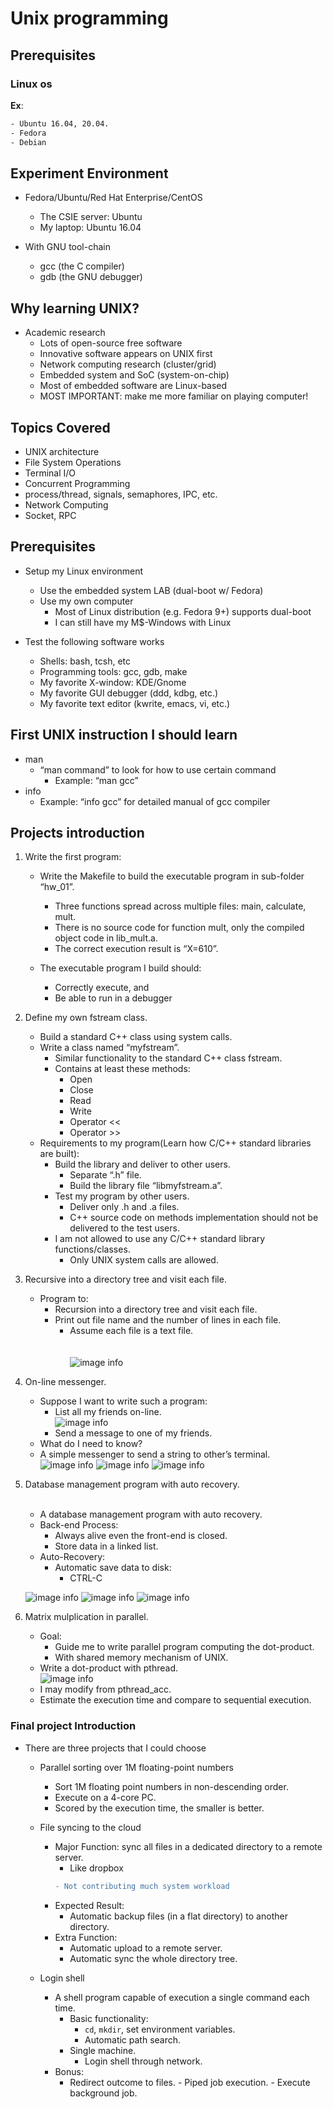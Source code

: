 <!---
<link href="style.css" rel="stylesheet"></link>
-->
# Unix programming

## Prerequisites

### Linux os
**Ex**:
```sh
- Ubuntu 16.04, 20.04.
- Fedora
- Debian
```

## Experiment Environment

- Fedora/Ubuntu/Red Hat Enterprise/CentOS
	- The CSIE server: Ubuntu
	- My laptop: Ubuntu 16.04
	
- With GNU tool-chain
	- gcc (the C compiler)
	- gdb (the GNU debugger)


## Why learning UNIX?

- Academic research
	- Lots of open-source free software
	- Innovative software appears on UNIX first
	- Network computing research (cluster/grid)
	- Embedded system and SoC (system-on-chip)
	- Most of embedded software are Linux-based
	- MOST IMPORTANT: make me more familiar on playing computer!



## Topics Covered

- UNIX architecture
- File System Operations
- Terminal I/O
- Concurrent Programming
- process/thread, signals, semaphores, IPC, etc.
- Network Computing
- Socket, RPC

## Prerequisites 

- Setup my Linux environment 
	- Use the embedded system LAB (dual-boot w/ Fedora)
	- Use my own computer
		- Most of Linux distribution (e.g. Fedora 9+) supports dual-boot
		- I can still have my M$-Windows with Linux

- Test the following software works
	- Shells: bash, tcsh, etc
	- Programming tools: gcc, gdb, make
	- My favorite X-window: KDE/Gnome
	- My favorite GUI debugger (ddd, kdbg, etc.)
	- My favorite text editor (kwrite, emacs, vi, etc.)

## First UNIX instruction I should learn

- man
	- “man command” to look for how to use certain command
		- Example: “man gcc”
- info
	- Example: “info gcc” for detailed manual of gcc compiler

## Projects introduction

1. Write the first program:
	- Write the Makefile to build the executable program in sub-folder “hw_01”.
		- Three functions spread across multiple files: main, calculate, mult.
		- There is no source code for function mult, only the compiled object code in lib_mult.a.
		- The correct execution result is “X=610”.
		
	- The executable program I build should:
		- Correctly execute, and
		- Be able to run in a debugger
	
2. Define my own fstream class.
	- Build a standard C++ class using system calls.
	- Write a class named “myfstream”.
		- Similar functionality to the standard C++ class fstream.
		- Contains at least these methods:	
			- Open
			- Close
			- Read
			- Write
			- Operator <<
			- Operator >>
	- Requirements to my program(Learn how C/C++ standard libraries are built):
		- Build the library and deliver to other users.
			- Separate “.h” file.
			- Build the library file “libmyfstream.a”.
		- Test my program by other users.
			- Deliver only .h and .a files.
			- C++ source code on methods implementation should not be delivered to the test users.
		- I am not allowed to use any C/C++ standard library functions/classes.
			- Only UNIX system calls are allowed.

3. Recursive into a directory tree and visit each file.
	- Program to:
		- Recursion into a directory tree and visit each file.
		- Print out file name and the number of lines in each file.  
			- Assume each file is a text file.<br /><br /><br />
	![image info](photos/directory_tree.PNG)
				
4. On-line messenger.
	- Suppose I want to write such a program:  
		- List all my friends on-line.  
	![image info](photos/friends_online.PNG)
		- Send a message to one of my friends.
	- What do I need to know?
	- A simple messenger to send a string to other’s terminal.  
	![image info](photos/Helen.PNG)	![image info](photos/arrow.PNG)	![image info](photos/Mary.PNG)
	
5. Database management program with auto recovery.<br /><br />
	- A database management program with auto recovery.
	- Back-end Process:
		- Always alive even the front-end is closed.
		- Store data in a linked list.
	- Auto-Recovery:
		- Automatic save data to disk:
			- CTRL-C


	![image info](photos/front-end_process.PNG) ![image info](photos/arrow.PNG) [](<div style="width:80px; height:100px">)
																				![image info](photos/back-end-process.PNG)
																				[](</div>)
	


6. Matrix mulplication in parallel.		
	- Goal:
		- Guide me to write parallel program computing the dot-product.
		- With shared memory mechanism of UNIX.
	- Write a dot-product with pthread.\
	![image info](photos/matrix_mulplication_in_lec10b.PNG)
	- I may modify from pthread_acc.
	- Estimate the execution time and compare to sequential execution.

### Final project Introduction

- There are three projects that I could choose
	- Parallel sorting over 1M floating-point numbers
		- Sort 1M floating point numbers in non-descending order.
		- Execute on a 4-core PC.
		- Scored by the execution time, the smaller is better.
	- File syncing to the cloud
		- Major Function: sync all files in a dedicated directory to a remote server.
			- Like dropbox
			```diff
			- Not contributing much system workload
			```
		- Expected Result:
			- Automatic backup files (in a flat directory) to another directory.
		- Extra Function:
			- Automatic upload to a remote server.
			- Automatic sync the whole directory tree.

	- Login shell
		- A shell program capable of execution a single command each time.
			- Basic functionality:
				- ```cd```, ```mkdir```, set environment variables.
				- Automatic path search.
			- Single machine.
                - Login shell through network.
        - Bonus:
			- Redirect outcome to files. 
								- Piped job execution. 
								- Execute background job. 




	

